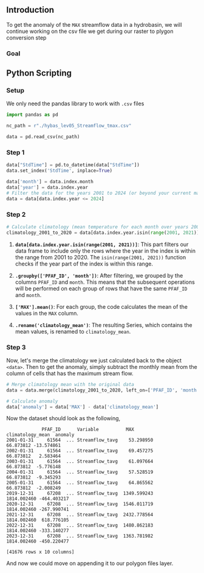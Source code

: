 ---
---

## Introduction

To get the anomaly of the `MAX` streamflow data in a hydrobasin, we will continue working on the csv file we get during our raster to plygon conversion step

### Goal

## Python Scripting

### Setup

We only need the pandas library to work with `.csv` files 

```python
import pandas as pd

nc_path = r"./hybas_lev05_Streamflow_tmax.csv"

data = pd.read_csv(nc_path)

```

### Step 1


```python
data["StdTime"] = pd.to_datetime(data["StdTime"])
data.set_index('StdTime', inplace=True)

```

```python
data['month'] = data.index.month
data['year'] = data.index.year
# Filter the data for the years 2001 to 2024 (or beyond your current maximum date)
data = data[data.index.year <= 2024]
```



### Step 2 
```python
# Calculate climatology (mean temperature for each month over years 2001 to 2020 for each PFAF_ID)
climatology_2001_to_2020 = data[data.index.year.isin(range(2001, 2021))].groupby(['PFAF_ID', 'month'])['MAX'].mean().rename('climatology_mean')
```
1. **`data[data.index.year.isin(range(2001, 2021))]`**: This part filters our data frame to include only the rows where the year in the index is within the range from 2001 to 2020. The `isin(range(2001, 2021))` function checks if the year part of the index is within this range.

2. **`.groupby(['PFAF_ID', 'month'])`**: After filtering, we grouped by the columns `PFAF_ID` and `month`. This means that the subsequent operations will be performed on each group of rows that have the same `PFAF_ID` and `month`.

3. **`['MAX'].mean()`**: For each group, the code calculates the mean of the values in the `MAX` column.

4. **`.rename('climatology_mean')`**: The resulting Series, which contains the mean values, is renamed to `climatology_mean`.


### Step 3
Now, let's merge the climatology we just calculated back to the object `<data>`. Then to get the anomaly, simply subtract the monthly mean from the column of cells that has the maximum stream flow. 

```python 
# Merge climatology mean with the original data
data = data.merge(climatology_2001_to_2020, left_on=['PFAF_ID', 'month'], right_index=True, suffixes=('', '_clim'))

# Calculate anomaly
data['anomaly'] = data['MAX'] - data['climatology_mean']
```

Now the dataset should look as the following, 
```terminal 
             PFAF_ID      Variable          MAX         climatology_mean  anomaly
2001-01-31     61564  ... Streamflow_tavg    53.298950         66.873812 -13.574861
2002-01-31     61564  ... Streamflow_tavg    69.457275         66.873812   2.583464
2003-01-31     61564  ... Streamflow_tavg    61.097664         66.873812  -5.776148
2004-01-31     61564  ... Streamflow_tavg    57.528519         66.873812  -9.345293
2005-01-31     61564  ... Streamflow_tavg    64.865562         66.873812  -2.008249
2019-12-31     67208  ... Streamflow_tavg  1349.599243       1814.002460 -464.403217
2020-12-31     67208  ... Streamflow_tavg  1546.011719       1814.002460 -267.990741
2021-12-31     67208  ... Streamflow_tavg  2432.778564       1814.002460  618.776105
2022-12-31     67208  ... Streamflow_tavg  1480.862183       1814.002460 -333.140277
2023-12-31     67208  ... Streamflow_tavg  1363.781982       1814.002460 -450.220477

[41676 rows x 10 columns]
```
And now we could move on appending it to our polygon files layer.